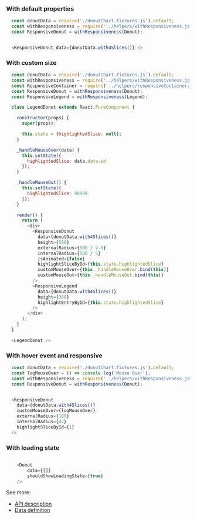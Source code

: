 ### With default properties
```js
  const donutData = require('./donutChart.fixtures.js').default;
  const withResponsiveness = require('../helpers/withResponsiveness.js').default;
  const ResponsiveDonut = withResponsiveness(Donut);


  <ResponsiveDonut data={donutData.with4Slices()} />
```

### With custom size
```js
  const donutData = require('./donutChart.fixtures.js').default;
  const withResponsiveness = require('../helpers/withResponsiveness.js').default;
  const ResponsiveContainer = require('../helpers/responsiveContainer.js').default;
  const ResponsiveDonut = withResponsiveness(Donut);
  const ResponsiveLegend = withResponsiveness(Legend);

  class LegendDonut extends React.PureComponent {

    constructor(props) {
      super(props);

      this.state = {highlightedSlice: null};
    }

    _handleMouseOver(data) {
      this.setState({
        highlightedSlice: data.data.id
      });
    }

    _handleMouseOut() {
      this.setState({
        highlightedSlice: 99999
      });
    }

    render() {
      return (
        <div>
          <ResponsiveDonut
            data={donutData.with4Slices()}
            height={500}
            externalRadius={500 / 2.5}
            internalRadius={500 / 5}
            isAnimated={false}
            highlightSliceById={this.state.highlightedSlice}
            customMouseOver={this._handleMouseOver.bind(this)}
            customMouseOut={this._handleMouseOut.bind(this)}
          />
          <ResponsiveLegend
            data={donutData.with4Slices()}
            height={300}
            highlightEntryById={this.state.highlightedSlice}
          />
        </div>
      );
    }
  }

  <LegendDonut />
```

### With hover event and responsive
```js
  const donutData = require('./donutChart.fixtures.js').default;
  const logMouseOver = () => console.log('Mouse Over');
  const withResponsiveness = require('../helpers/withResponsiveness.js').default;
  const ResponsiveDonut = withResponsiveness(Donut);


  <ResponsiveDonut
    data={donutData.with4Slices()}
    customMouseOver={logMouseOver}
    externalRadius={100}
    internalRadius={47}
    highlightSliceById={1}
  />
```


### With loading state
```js

    <Donut
        data={[]}
        shouldShowLoadingState={true}
    />
```

See more:
* [API description][APILink]
* [Data definition][DataLink]



[APILink]: http://eventbrite.github.io/britecharts/module-Donut.html
[DataLink]: http://eventbrite.github.io/britecharts/global.html#DonutChartData__anchor